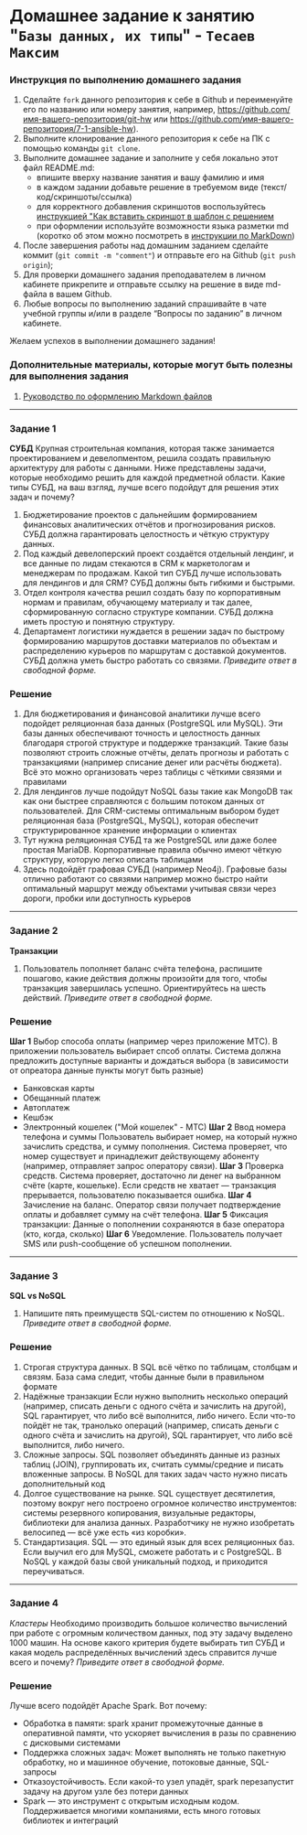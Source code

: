 # Домашнее задание к занятию "`Базы данных, их типы`" - `Тесаев Максим`

### Инструкция по выполнению домашнего задания

   1. Сделайте `fork` данного репозитория к себе в Github и переименуйте его по названию или номеру занятия, например, https://github.com/имя-вашего-репозитория/git-hw или  https://github.com/имя-вашего-репозитория/7-1-ansible-hw).
   2. Выполните клонирование данного репозитория к себе на ПК с помощью команды `git clone`.
   3. Выполните домашнее задание и заполните у себя локально этот файл README.md:
      - впишите вверху название занятия и вашу фамилию и имя
      - в каждом задании добавьте решение в требуемом виде (текст/код/скриншоты/ссылка)
      - для корректного добавления скриншотов воспользуйтесь [инструкцией "Как вставить скриншот в шаблон с решением](https://github.com/netology-code/sys-pattern-homework/blob/main/screen-instruction.md)
      - при оформлении используйте возможности языка разметки md (коротко об этом можно посмотреть в [инструкции  по MarkDown](https://github.com/netology-code/sys-pattern-homework/blob/main/md-instruction.md))
   4. После завершения работы над домашним заданием сделайте коммит (`git commit -m "comment"`) и отправьте его на Github (`git push origin`);
   5. Для проверки домашнего задания преподавателем в личном кабинете прикрепите и отправьте ссылку на решение в виде md-файла в вашем Github.
   6. Любые вопросы по выполнению заданий спрашивайте в чате учебной группы и/или в разделе “Вопросы по заданию” в личном кабинете.
   
Желаем успехов в выполнении домашнего задания!
   
### Дополнительные материалы, которые могут быть полезны для выполнения задания

1. [Руководство по оформлению Markdown файлов](https://gist.github.com/Jekins/2bf2d0638163f1294637#Code)

---

### Задание 1

**СУБД**
Крупная строительная компания, которая также занимается проектированием и девелопментом, решила создать правильную архитектуру для работы с данными. Ниже представлены задачи, которые необходимо решить для каждой предметной области.
Какие типы СУБД, на ваш взгляд, лучше всего подойдут для решения этих задач и почему?
1. Бюджетирование проектов с дальнейшим формированием финансовых аналитических отчётов и прогнозирования рисков. СУБД должна гарантировать целостность и чёткую структуру данных.
2. Под каждый девелоперский проект создаётся отдельный лендинг, и все данные по лидам стекаются в CRM к маркетологам и менеджерам по продажам. Какой тип СУБД лучше использовать для лендингов и для CRM? СУБД должны быть гибкими и быстрыми.
3. Отдел контроля качества решил создать базу по корпоративным нормам и правилам, обучающему материалу и так далее, сформированную согласно структуре компании. СУБД должна иметь простую и понятную структуру.
4. Департамент логистики нуждается в решении задач по быстрому формированию маршрутов доставки материалов по объектам и распределению курьеров по маршрутам с доставкой документов. СУБД должна уметь быстро работать со связями.
*Приведите ответ в свободной форме.*

### Решение

1. Для бюджетирования и финансовой аналитики лучше всего подойдет реляционная база данных (PostgreSQL или MySQL). Эти базы данных обеспечивают точность и целостность данных благодаря строгой структуре и поддержке транзакций. Такие базы позволяют строить сложные отчёты, делать прогнозы и работать с транзакциями (например списание денег или расчёты бюджета). Всё это можно организовать через таблицы с чёткими связями и правилами
2. Для лендингов лучше подойдут NoSQL базы такие как MongoDB так как они быстрее справляются с большим потоком данных от пользователей. Для CRM-системы оптимальным выбором будет реляционная база (PostgreSQL, MySQL), которая обеспечит структурированное хранение информации о клиентах
3. Тут нужна реляционная СУБД та же PostgreSQL или даже более простая MariaDB. Корпоративные правила обычно имеют чёткую структуру, которую легко описать таблицами
4. Здесь подойдёт графовая СУБД (например Neo4j). Графовые базы отлично работают со связями например можно быстро найти оптимальный маршрут между объектами учитывая связи через дороги, пробки или доступность курьеров

---

### Задание 2

**Транзакции**
1. Пользователь пополняет баланс счёта телефона, распишите пошагово, какие действия должны произойти для того, чтобы транзакция завершилась успешно. Ориентируйтесь на шесть действий.
*Приведите ответ в свободной форме.*

### Решение

**Шаг 1**
Выбор способа оплаты (например через приложение МТС). В приложении пользователь выбирает спсоб оплаты. Система должна предложить доступные варианты и дождаться выбора (в зависимости от опреатора данные пункты могут быть разные)
- Банковская карты
- Обещанный платеж
- Автоплатеж
- Кешбэк
- Электронный кошелек ("Мой кошелек" - МТС)
**Шаг 2**
Ввод номера телефона и суммы Пользователь выбирает номер, на который нужно зачислить средства, и сумму пополнения. Система проверяет, что номер существует и принадлежит действующему абоненту (например, отправляет запрос оператору связи).
**Шаг 3**
Проверка средств. Система проверяет, достаточно ли денег на выбранном счёте (карте, кошельке). Если средств не хватает — транзакция прерывается, пользователю показывается ошибка.
**Шаг 4**
Зачисление на баланс. Оператор связи получает подтверждение оплаты и добавляет сумму на счёт телефона.
**Шаг 5**
Фиксация транзакции: Данные о пополнении сохраняются в базе оператора (кто, когда, сколько)
**Шаг 6**
Уведомление. Пользователь получает SMS или push-сообщение об успешном пополнении.

---

### Задание 3

**SQL vs NoSQL**
1. Напишите пять преимуществ SQL-систем по отношению к NoSQL.
*Приведите ответ в свободной форме.*

### Решение

1. Строгая структура данных. В SQL всё чётко по таблицам, столбцам и связям. База сама следит, чтобы данные были в правильном формате
2. Надёжные транзакции Если нужно выполнить несколько операций (например, списать деньги с одного счёта и зачислить на другой), SQL гарантирует, что либо всё выполнится, либо ничего. Если что-то пойдёт не так, транолько операций (например, списать деньги с одного счёта и зачислить на другой), SQL гарантирует, что либо всё выполнится, либо ничего.
3. Сложные запросы. SQL позволяет объединять данные из разных таблиц (JOIN), группировать их, считать суммы/средние и писать вложенные запросы. В NoSQL для таких задач часто нужно писать дополнительный код
4. Долгое существование на рынке. SQL существует десятилетия, поэтому вокруг него построено огромное количество инструментов: системы резервного копирования, визуальные редакторы, библиотеки для анализа данных. Разработчику не нужно изобретать велосипед — всё уже есть «из коробки».
5. Стандартизация. SQL — это единый язык для всех реляционных баз. Если выучил его для MySQL, сможете работать и с PostgreSQL. В NoSQL у каждой базы свой уникальный подход, и приходится переучиваться.

---

### Задание 4

*Кластеры*
Необходимо производить большое количество вычислений при работе с огромным количеством данных, под эту задачу выделено 1000 машин.
На основе какого критерия будете выбирать тип СУБД и какая модель распределённых вычислений здесь справится лучше всего и почему?
*Приведите ответ в свободной форме.*

### Решение

Лучше всего подойдёт Apache Spark. Вот почему:
- Обработка в памяти: spark хранит промежуточные данные в оперативной памяти, что ускоряет вычисления в разы по сравнению с дисковыми системами
- Поддержка сложных задач: Может выполнять не только пакетную обработку, но и машинное обучение, потоковые данные, SQL-запросы
- Отказоустойчивость. Если какой-то узел упадёт, spark перезапустит задачу на другом узле без потери данных
- Spark — это инструмент с открытым исходным кодом. Поддерживается многими компаниями, есть много готовых библиотек и интеграций

